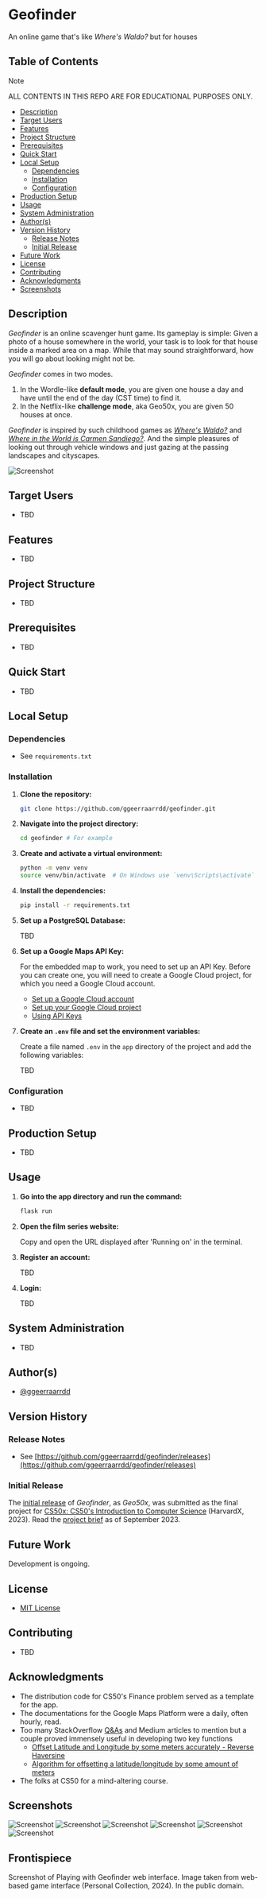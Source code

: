 # Geofinder

An online game that's like _Where's Waldo?_ but for houses

## Table of Contents

> [!NOTE]
> ALL CONTENTS IN THIS REPO ARE FOR EDUCATIONAL PURPOSES ONLY.

* [Description](#description)
* [Target Users](#target-users)
* [Features](#features)
* [Project Structure](#project-structure)
* [Prerequisites](#prerequisites)
* [Quick Start](#quick-start)
* [Local Setup](#local-setup)
  * [Dependencies](#dependencies)
  * [Installation](#installation)
  * [Configuration](#configuration)
* [Production Setup](#production-setup)
* [Usage](#usage)
* [System Administration](#system-administration)
* [Author(s)](#authors)
* [Version History](#version-history)
  * [Release Notes](#release-notes)
  * [Initial Release](#initial-release)
* [Future Work](#future-work)
* [License](#license)
* [Contributing](#contributing)
* [Acknowledgments](#acknowledgments)
* [Screenshots](#screenshots)

## Description

_Geofinder_ is an online scavenger hunt game. Its gameplay is simple: Given a photo of a house somewhere in the world, your task is to look for that house inside a marked area on a map. While that may sound straightforward, how you will go about looking might not be.

_Geofinder_ comes in two modes.

1. In the Wordle-like **default mode**, you are given one house a day and have until the end of the day (CST time) to find it.
2. In the Netflix-like **challenge mode**, aka Geo50x, you are given 50 houses at once.

_Geofinder_ is inspired by such childhood games as _[Where's Waldo?](https://en.wikipedia.org/wiki/Where%27s_Wally%3F)_ and _[Where in the World is Carmen Sandiego?](https://en.wikipedia.org/wiki/Carmen_Sandiego)_. And the simple pleasures of looking out through vehicle windows and just gazing at the passing landscapes and cityscapes.

![Screenshot](docs/images/geofinder_00.png)

## Target Users

* TBD

## Features

* TBD

## Project Structure

* TBD

## Prerequisites

* TBD

## Quick Start

* TBD

## Local Setup

### Dependencies

* See `requirements.txt`

### Installation

1. **Clone the repository:**

    ```bash
    git clone https://github.com/ggeerraarrdd/geofinder.git
    ```

2. **Navigate into the project directory:**

    ```bash
    cd geofinder # For example
    ```

3. **Create and activate a virtual environment:**

    ```bash
    python -m venv venv
    source venv/bin/activate  # On Windows use `venv\Scripts\activate`
    ```

4. **Install the dependencies:**

    ```bash
    pip install -r requirements.txt
    ```

5. **Set up a PostgreSQL Database:**

    TBD

6. **Set up a Google Maps API Key:**

    For the embedded map to work, you need to set up an API Key. Before you can create one, you will need to create a Google Cloud project, for which you need a Google Cloud account.

    * [Set up a Google Cloud account](https://cloud.google.com)
    * [Set up your Google Cloud project](https://developers.google.com/maps/documentation/javascript/cloud-setup)
    * [Using API Keys](https://developers.google.com/maps/documentation/javascript/get-api-key)

7. **Create an `.env` file and set the environment variables:**

    Create a file named `.env` in the `app` directory of the project and add the following variables:

    TBD

### Configuration

* TBD

## Production Setup

* TBD

## Usage

1. **Go into the app directory and run the command:**

    ```bash
    flask run
    ```

2. **Open the film series website:**

    Copy and open the URL displayed after 'Running on' in the terminal.

3. **Register an account:**

    TBD

4. **Login:**

    TBD

## System Administration

* TBD

## Author(s)

* [@ggeerraarrdd](https://github.com/ggeerraarrdd/)

## Version History

### Release Notes

* See [https://github.com/ggeerraarrdd/geofinder/releases](https://github.com/ggeerraarrdd/geofinder/releases)

### Initial Release

The [initial release](https://github.com/ggeerraarrdd/geofinder/releases/tag/v1.0.0) of _Geofinder_, as _Geo50x_, was submitted as the final project for [CS50x: CS50's Introduction to Computer Science](https://cs50.harvard.edu/x/2023/) (HarvardX, 2023). Read the [project brief](https://cs50.harvard.edu/x/2023/project/) as of September 2023.

## Future Work

Development is ongoing.

## License

* [MIT License](https://github.com/ggeerraarrdd/geofinder/blob/main/LICENSE)

## Contributing

* TBD

## Acknowledgments

* The distribution code for CS50's Finance problem served as a template for the app.
* The documentations for the Google Maps Platform were a daily, often hourly, read.
* Too many StackOverflow [Q&As](https://meta.stackoverflow.com/questions/267822/if-stack-overflow-doesnt-have-threads-what-the-heck-should-they-be-called) and Medium articles to mention but a couple proved immensely useful in developing two key functions
  * [Offset Latitude and Longitude by some meters accurately - Reverse Haversine](https://gis.stackexchange.com/questions/411859/offset-latitude-and-longitude-by-some-meters-accurately-reverse-haversine)
  * [Algorithm for offsetting a latitude/longitude by some amount of meters](https://gis.stackexchange.com/questions/2951/algorithm-for-offsetting-a-latitude-longitude-by-some-amount-of-meters)
* The folks at CS50 for a mind-altering course.

## Screenshots

![Screenshot](docs/images/geofinder_01.png)
![Screenshot](docs/images/geofinder_02.png)
![Screenshot](docs/images/geofinder_03.png)
![Screenshot](docs/images/geofinder_04.png)
![Screenshot](docs/images/geofinder_05.png)
![Screenshot](docs/images/geofinder_06.png)

## Frontispiece

Screenshot of Playing with Geofinder web interface. Image taken from web-based game interface (Personal Collection, 2024). In the public domain.
